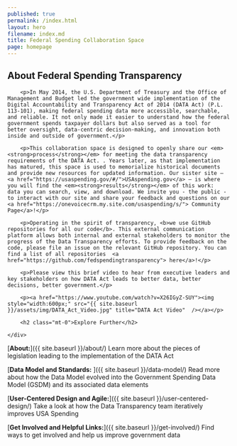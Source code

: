 ```yaml
---
published: true
permalink: /index.html
layout: hero
filename: index.md
title: Federal Spending Collaboration Space
page: homepage
---
```



<div class="row">
    <div class="col-md-8">
        <h2 class="mt-0">About Federal Spending Transparency</h2>

        <p>In May 2014, the U.S. Department of Treasury and the Office of Management and Budget led the government wide implementation of the Digital Accountability and Transparency Act of 2014 (DATA Act) (P.L. 113-101), making federal spending data more accessible, searchable, and reliable. It not only made it easier to understand how the federal government spends taxpayer dollars but also served as a tool for better oversight, data-centric decision-making, and innovation both inside and outside of government.</p>

        <p>This collaboration space is designed to openly share our <em><strong>process</strong></em> for meeting the data transparency requirements of the DATA Act. . Years later, as that implementation has matured, this space is used to memorialize historical documents and provide new resources for updated information. Our sister site — <a href="https://usaspending.gov/#/">USAspending.gov</a> — is where you will find the <em><strong>results</strong></em> of this work:  data you can search, view, and download. We invite you - the public - to interact with our site and share your feedback and questions on our <a href="https://onevoicecrm.my.site.com/usaspending/s/"> Community Page</a>!</p>

        <p>Operating in the spirit of transparency, <b>we use GitHub repositories for all our code</b>. This external communication platform allows both internal and external stakeholders to monitor the progress of the Data Transparency efforts. To provide feedback on the code, please file an issue on the relevant GitHub repository. You can find a list of all repositories  <a href="https://github.com/fedspendingtransparency"> here</a>!</p>

        <p>Please view this brief video to hear from executive leaders and key stakeholders on how DATA Act leads to better data, better decisions, better government.</p>

        <p><a href="https://www.youtube.com/watch?v=X26IGyZ-SUY"><img style="width:600px;" src="{{ site.baseurl }}/assets/img/DATA_Act_Video.jpg" title="DATA Act Video"  /></a></p>

        <h2 class="mt-0">Explore Further</h2>

    </div>
</div>

[**About:**]({{ site.baseurl }}/about/) Learn more about the pieces of legislation leading to the implementation of the DATA Act

[**Data Model and Standards:** ]({{ site.baseurl }}/data-model/) Read more about how the Data Model evolved into the Government Spending Data Model (GSDM) and its associated data elements

[**User-Centered Design and Agile:**]({{ site.baseurl }}/user-centered-design/) Take a look at how the Data Transparency team iteratively improves USA Spending 

[**Get Involved and Helpful Links:**]({{ site.baseurl }}/get-involved/) Find ways to get involved and help us improve government data
